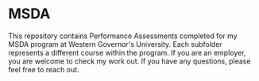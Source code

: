 # MSDA

This repository contains Performance Assessments completed for my MSDA program at Western Governor's University. Each subfolder represents a different course within the program. If you are an employer, you are welcome to check my work out. If you have any questions, please feel free to reach out.
